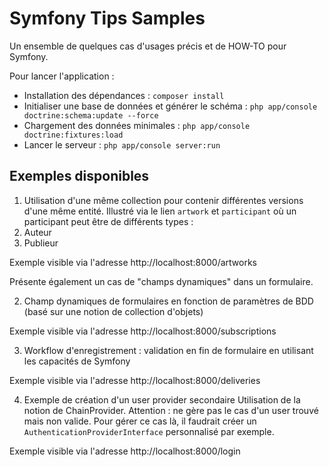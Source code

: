 Symfony Tips Samples
=======

Un ensemble de quelques cas d'usages précis et de HOW-TO pour Symfony.

Pour lancer l'application : 

* Installation des dépendances : `composer install`
* Initialiser une base de données et générer le schéma : `php app/console doctrine:schema:update --force`
* Chargement des données minimales : `php app/console doctrine:fixtures:load` 
* Lancer le serveur : `php app/console server:run` 

## Exemples disponibles

1. Utilisation d'une même collection pour contenir différentes versions d'une même entité. Illustré via le lien 
`artwork` et `participant` où un participant peut être de différents types :
  1. Auteur
  2. Publieur

 Exemple visible via l'adresse http://localhost:8000/artworks
 
 Présente également un cas de "champs dynamiques" dans un formulaire.
 
2. Champ dynamiques de formulaires en fonction de paramètres de BDD (basé sur une notion de collection d'objets)
 
 Exemple visible via l'adresse http://localhost:8000/subscriptions

3. Workflow d'enregistrement : validation en fin de formulaire en utilisant les capacités de Symfony
 
 Exemple visible via l'adresse http://localhost:8000/deliveries

4. Exemple de création d'un user provider secondaire
Utilisation de la notion de ChainProvider. Attention : ne gère pas le cas d'un user trouvé mais non valide.
Pour gérer ce cas là, il faudrait créer un `AuthenticationProviderInterface` personnalisé par exemple.
 
 Exemple visible via l'adresse http://localhost:8000/login
